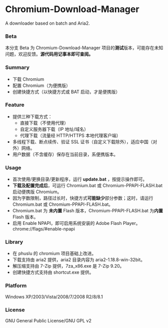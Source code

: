 ﻿Chromium-Download-Manager
=====
A downloader based on batch and Aria2.

### Beta
本分支 Beta 为 Chromium-Download-Manager 项目的**测试**版本，可能存在未知问题，欢迎反馈。**源代码用记事本即可查阅。**

### Summary
* 下载 Chromium
* 配置 Chromium（为便携版）
* 创建快捷方式（以快捷方式或 BAT 启动，才是便携版）

### Feature
* 提供三种下载方式：
    * 直接下载（不使用代理）
    * 自定义服务器下载（IP 地址/域名）
    * 代理下载（流量经 HTTP/HTTPS 本地代理客户端）
* 多线程下载、断点续传、验证 SSL 证书（自定义下载除外），适应中国（对外）网络。
* 用户数据（不含缓存）保存在当前目录，系便携版本。

### Usage
* 首次使用/更换目录/更新程序，运行 **update.bat** ，按提示操作即可。
* **下载及配置完成后**，可运行 Chromium.bat 或 Chromium-PPAPI-FLASH.bat 启动便携版 Chromium。
* 因为字数限制，路径过长时，快捷方式**可能缺少**部分参数；这时，请运行 Chromium.bat 或 Chromium-PPAPI-FLASH.bat。
* Chromium.bat 为 **未内置** Flash 版本，Chromium-PPAPI-FLASH.bat 为**内置** Flash 版本。
* 启用 Enable NPAPI，即可启用系统安装的 Adobe Flash Player。chrome://flags/#enable-npapi

### Library
* 在 phuslu 的 chromium 项目基础上改进。
* 下载支持由 aria2 提供，aria2 目录内容为 aria2-1.18.8-win-32bit。
* 解压缩支持由 7-Zip 提供，7za_x86.exe 是 7-Zip 9.20。
* 创建快捷方式支持由 shortcut.exe 提供。

### Platform
Windows XP/2003/Vista/2008/7/2008 R2/8/8.1

### License
GNU General Public License/GNU GPL v2